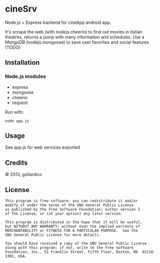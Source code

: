 # cineSrv

Node.js + Express backend for cineApp android app.

It's scrape the web (with nodejs.cheerio) to find out movies in italian theatres, returns a jsonp with many information and schedules.
Use a MongoDB (nodejs.mongoose) to save user favorites and social features (TODO)

## Installation

### Node.js modules
- express
- mongoose
- cheerio
- request

Run with:
```
node app.js
```

## Usage

See app.js for web services exported

## Credits

© 2013, goliardico 

## License

    This program is free software; you can redistribute it and/or
    modify it under the terms of the GNU General Public License
    as published by the Free Software Foundation; either version 2
    of the License, or (at your option) any later version.

    This program is distributed in the hope that it will be useful,
    but WITHOUT ANY WARRANTY; without even the implied warranty of
    MERCHANTABILITY or FITNESS FOR A PARTICULAR PURPOSE.  See the
    GNU General Public License for more details.

    You should have received a copy of the GNU General Public License
    along with this program; if not, write to the Free Software
    Foundation, Inc., 51 Franklin Street, Fifth Floor, Boston, MA  02110-1301, USA.
